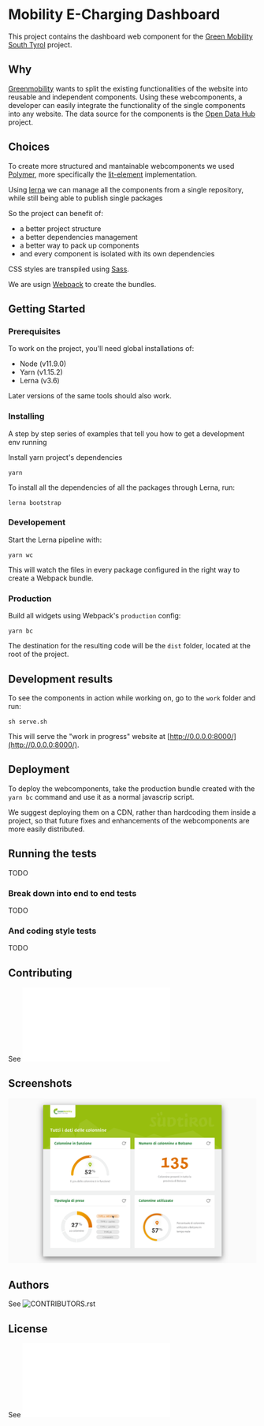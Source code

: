 # Mobility E-Charging Dashboard

This project contains the dashboard web component for the [Green Mobility South Tyrol](https://www.greenmobility.bz.it/) project.

## Why

[Greenmobility](https://www.greenmobility.bz.it/it/) wants to split the existing functionalities of the website into reusable and independent components. Using these webcomponents, a developer can easily integrate the functionality of the single components into any website.
The data source for the components is the [Open Data Hub](https://opendatahub.bz.it/) project.

## Choices

To create more structured and mantainable webcomponents we used [Polymer](https://www.polymer-project.org/), more specifically the [lit-element](https://lit-element.polymer-project.org/) implementation.

Using [lerna](https://github.com/lerna/lerna) we can manage all the components from a single repository, while still being able to publish single packages

So the project can benefit of:

- a better project structure
- a better dependencies management
- a better way to pack up components
- and every component is isolated with its own dependencies

CSS styles are transpiled using [Sass](https://sass-lang.com/).

We are usign [Webpack](https://webpack.js.org/) to create the bundles.

## Getting Started

### Prerequisites

To work on the project, you'll need global installations of:

- Node (v11.9.0)
- Yarn (v1.15.2)
- Lerna (v3.6)

Later versions of the same tools should also work.

### Installing

A step by step series of examples that tell you how to get a development env running

Install yarn project's dependencies

```
yarn
```

To install all the dependencies of all the packages through Lerna, run:

```
lerna bootstrap
```


### Developement

Start the Lerna pipeline with:

```
yarn wc
```

This will watch the files in every package configured in the right way to create a Webpack bundle.

### Production

Build all widgets using Webpack's `production` config:

```
yarn bc
```

The destination for the resulting code will be the `dist` folder, located at the root of the project.

## Development results

To see the components in action while working on, go to the `work` folder and run:

```
sh serve.sh
```

This will serve the "work in progress" website at [http://0.0.0.0:8000/](http://0.0.0.0:8000/).

## Deployment

To deploy the webcomponents, take the production bundle created with the `yarn bc` command and use it as a normal javascrip script.

We suggest deploying them on a CDN, rather than hardcoding them inside a project, so that future fixes and enhancements of the webcomponents are more easily distributed.

## Running the tests

TODO

### Break down into end to end tests

TODO

### And coding style tests

TODO

## Contributing

See ![CONTRIBUTING.md](CONTRIBUTING.md)

## Screenshots

![dashboard](screenshots/dashboard.png)

## Authors

See ![CONTRIBUTORS.rst](CONTRIBUTORS.rst)

## License

See ![LICENSE.md](LICENSE.md)